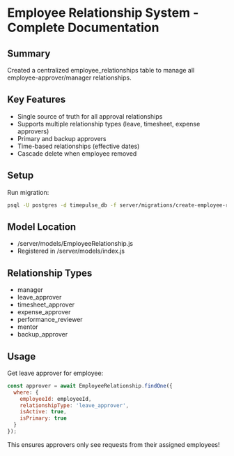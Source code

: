 # Employee Relationship System - Complete Documentation

## Summary

Created a centralized employee_relationships table to manage all employee-approver/manager relationships.

## Key Features

- Single source of truth for all approval relationships
- Supports multiple relationship types (leave, timesheet, expense approvers)
- Primary and backup approvers
- Time-based relationships (effective dates)
- Cascade delete when employee removed

## Setup

Run migration:
```bash
psql -U postgres -d timepulse_db -f server/migrations/create-employee-relationships.sql
```

## Model Location
- /server/models/EmployeeRelationship.js
- Registered in /server/models/index.js

## Relationship Types
- manager
- leave_approver
- timesheet_approver
- expense_approver
- performance_reviewer
- mentor
- backup_approver

## Usage

Get leave approver for employee:
```javascript
const approver = await EmployeeRelationship.findOne({
  where: {
    employeeId: employeeId,
    relationshipType: 'leave_approver',
    isActive: true,
    isPrimary: true
  }
});
```

This ensures approvers only see requests from their assigned employees!
